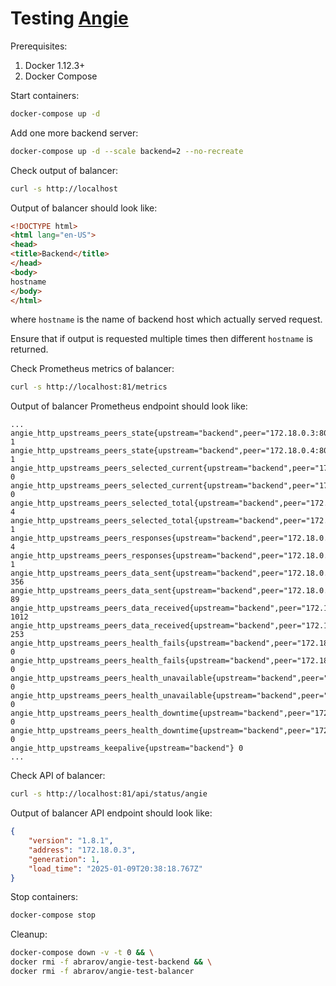 # Testing [Angie](https://angie.software/angie/)

Prerequisites:

1. Docker 1.12.3+
1. Docker Compose

Start containers:

```bash
docker-compose up -d
```

Add one more backend server:

```bash
docker-compose up -d --scale backend=2 --no-recreate
```

Check output of balancer:

```bash
curl -s http://localhost
```

Output of balancer should look like:

```html
<!DOCTYPE html>
<html lang="en-US">
<head>
<title>Backend</title>
</head>
<body>
hostname
</body>
</html>
```

where `hostname` is the name of backend host which actually served request.

Ensure that if output is requested multiple times then different `hostname` is returned.

Check Prometheus metrics of balancer:

```bash
curl -s http://localhost:81/metrics
```

Output of balancer Prometheus endpoint should look like:

```text
...
angie_http_upstreams_peers_state{upstream="backend",peer="172.18.0.3:8080"} 1
angie_http_upstreams_peers_state{upstream="backend",peer="172.18.0.4:8080"} 1
angie_http_upstreams_peers_selected_current{upstream="backend",peer="172.18.0.3:8080"} 0
angie_http_upstreams_peers_selected_current{upstream="backend",peer="172.18.0.4:8080"} 0
angie_http_upstreams_peers_selected_total{upstream="backend",peer="172.18.0.3:8080"} 4
angie_http_upstreams_peers_selected_total{upstream="backend",peer="172.18.0.4:8080"} 1
angie_http_upstreams_peers_responses{upstream="backend",peer="172.18.0.3:8080",code="200"} 4
angie_http_upstreams_peers_responses{upstream="backend",peer="172.18.0.4:8080",code="200"} 1
angie_http_upstreams_peers_data_sent{upstream="backend",peer="172.18.0.3:8080"} 356
angie_http_upstreams_peers_data_sent{upstream="backend",peer="172.18.0.4:8080"} 89
angie_http_upstreams_peers_data_received{upstream="backend",peer="172.18.0.3:8080"} 1012
angie_http_upstreams_peers_data_received{upstream="backend",peer="172.18.0.4:8080"} 253
angie_http_upstreams_peers_health_fails{upstream="backend",peer="172.18.0.3:8080"} 0
angie_http_upstreams_peers_health_fails{upstream="backend",peer="172.18.0.4:8080"} 0
angie_http_upstreams_peers_health_unavailable{upstream="backend",peer="172.18.0.3:8080"} 0
angie_http_upstreams_peers_health_unavailable{upstream="backend",peer="172.18.0.4:8080"} 0
angie_http_upstreams_peers_health_downtime{upstream="backend",peer="172.18.0.3:8080"} 0
angie_http_upstreams_peers_health_downtime{upstream="backend",peer="172.18.0.4:8080"} 0
angie_http_upstreams_keepalive{upstream="backend"} 0
...
```

Check API  of balancer:

```bash
curl -s http://localhost:81/api/status/angie
```

Output of balancer API endpoint should look like:

```json
{
	"version": "1.8.1",
	"address": "172.18.0.3",
	"generation": 1,
	"load_time": "2025-01-09T20:38:18.767Z"
}
```

Stop containers:

```bash
docker-compose stop
```

Cleanup:

```bash
docker-compose down -v -t 0 && \
docker rmi -f abrarov/angie-test-backend && \
docker rmi -f abrarov/angie-test-balancer
```
